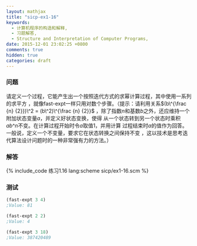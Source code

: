 ```yaml
---
layout: mathjax
title: "sicp-ex1-16"
keywords:
  - 计算机程序的构造和解释,
  - 习题解答,
  - Structure and Interpretation of Computer Programs,
date: 2015-12-01 23:02:25 +0800
comments: true
hidden: true
categories: draft
---
```


### 问题

请定义一个过程，它能产生出一个按照迭代方式的求幂计算过程，其中使用一系列的求平方
，就像fast-expt一样只用对数个步骤。（提示：请利用关系$(b\^{\frac {n} {2}})\^2 = (b\^2)\^{\frac {n} {2}}$
，除了指数$n$和基数$b$之外，还应维持一个附加状态变量$a$，并定义好状态变换，使得
从一个状态转到另一个状态时乘积$a b\^n$不变。在计算过程开始时令$a$取值1，并用计算
过程结束时$a$的值作为回答。一般说，定义一个不变量，要求它在状态转换之间保持不变
，这以技术是思考迭代算法设计问题时的一种非常强有力的方法。）

### 解答

{% include_code 练习1.16 lang:scheme sicp/ex1-16.scm %}

### 测试

``` scheme
(fast-expt 3 4)
;Value: 81

(fast-expt 2 2)
;Value: 4

(fast-expt 3 18)
;Value: 387420489
```
